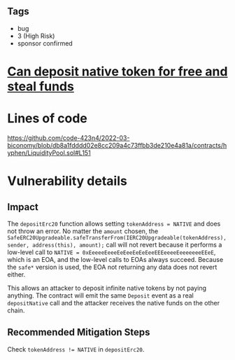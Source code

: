 ## Tags

- bug
- 3 (High Risk)
- sponsor confirmed

# [Can deposit native token for free and steal funds](https://github.com/code-423n4/2022-03-biconomy-findings/issues/55) 

# Lines of code

https://github.com/code-423n4/2022-03-biconomy/blob/db8a1fdddd02e8cc209a4c73ffbb3de210e4a81a/contracts/hyphen/LiquidityPool.sol#L151


# Vulnerability details

## Impact
The `depositErc20` function allows setting `tokenAddress = NATIVE` and does not throw an error.
No matter the `amount` chosen, the `SafeERC20Upgradeable.safeTransferFrom(IERC20Upgradeable(tokenAddress), sender, address(this), amount);` call will not revert because it performs a low-level call to `NATIVE = 0xEeeeeEeeeEeEeeEeEeEeeEEEeeeeEeeeeeeeEEeE`, which is an EOA, and the low-level calls to EOAs always succeed.
Because the `safe*` version is used, the EOA not returning any data does not revert either.

This allows an attacker to deposit infinite native tokens by not paying anything.
The contract will emit the same `Deposit` event as a real `depositNative` call and the attacker receives the native funds on the other chain.

## Recommended Mitigation Steps
Check `tokenAddress != NATIVE` in `depositErc20`.



